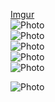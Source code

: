 
[Imgur](https://i.imgur.com/fDziDRI.jpg)<br>
![Photo](https://imgur.com/tGjgTJg)<br>
![Photo](https://imgur.com/OW5ICPm)<br>
![Photo](https://imgur.com/QiLm7p1)<br>
![Photo](https://imgur.com/HTjJHO4)<br>
![Photo](https://imgur.com/kB57kSD)<br>


![Photo](https://i.imgur.com/9ihOpSf.jpg)<br>

